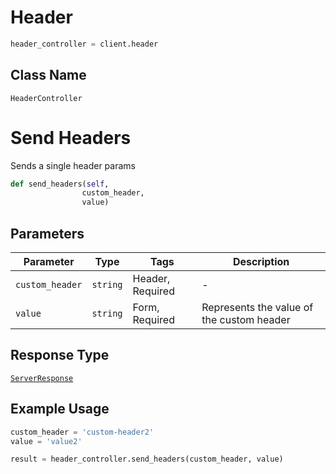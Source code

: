 # Header

```python
header_controller = client.header
```

## Class Name

`HeaderController`


# Send Headers

Sends a single header params

```python
def send_headers(self,
                custom_header,
                value)
```

## Parameters

| Parameter | Type | Tags | Description |
|  --- | --- | --- | --- |
| `custom_header` | `string` | Header, Required | - |
| `value` | `string` | Form, Required | Represents the value of the custom header |

## Response Type

[`ServerResponse`](/doc/models/server-response.md)

## Example Usage

```python
custom_header = 'custom-header2'
value = 'value2'

result = header_controller.send_headers(custom_header, value)
```

